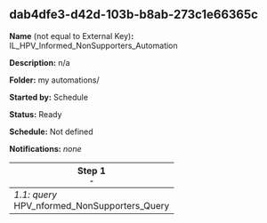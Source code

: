 ## dab4dfe3-d42d-103b-b8ab-273c1e66365c

**Name** (not equal to External Key)**:** IL_HPV_Informed_NonSupporters_Automation

**Description:** n/a

**Folder:** my automations/

**Started by:** Schedule

**Status:** Ready

**Schedule:** Not defined

**Notifications:** _none_


| Step 1<br>_<small>-</small>_ |
| --- |
| _1.1: query_<br>HPV_nformed_NonSupporters_Query |
